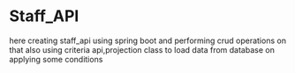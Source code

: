 # Staff_API
here creating staff_api using spring boot and performing crud operations on that also using criteria api,projection class to load data from database on applying some conditions
